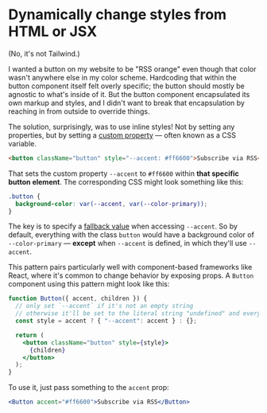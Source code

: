 # Dynamically change styles from HTML or JSX

(No, it's not Tailwind.)

I wanted a button on my website to be "RSS orange" even though that color wasn't anywhere else in my color scheme. Hardcoding that within the button component itself felt overly specific; the button should mostly be agnostic to what's inside of it. But the button component encapsulated its own markup and styles, and I didn't want to break that encapsulation by reaching in from outside to override things.

The solution, surprisingly, was to use inline styles! Not by setting any properties, but by setting a [custom property](https://developer.mozilla.org/en-US/docs/Web/CSS/Using_CSS_custom_properties) — often known as a CSS variable.

```html
<button className="button" style="--accent: #ff6600">Subscribe via RSS</button>
```

That sets the custom property `--accent` to `#ff6600` within **that specific button element**. The corresponding CSS might look something like this:

```css
.button {
  background-color: var(--accent, var(--color-primary));
}
```

The key is to specify a [fallback value](https://developer.mozilla.org/en-US/docs/Web/CSS/Using_CSS_custom_properties#custom_property_fallback_values) when accessing `--accent`. So by default, everything with the class `button` would have a background color of `--color-primary` — **except** when `--accent` is defined, in which they'll use `--accent`.

This pattern pairs particularly well with component-based frameworks like React, where it's common to change behavior by exposing props. A `Button` component using this pattern might look like this:

```jsx
function Button({ accent, children }) {
  // only set `--accent` if it's not an empty string
  // otherwise it'll be set to the literal string "undefined" and everything will break
  const style = accent ? { "--accent": accent } : {};

  return (
    <button className="button" style={style}>
      {children}
    </button>
  );
}
```

To use it, just pass something to the `accent` prop:

```jsx
<Button accent="#ff6600">Subscribe via RSS</Button>
```
